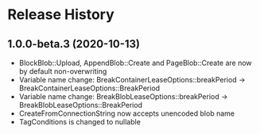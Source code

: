 # Release History

## 1.0.0-beta.3 (2020-10-13)

* BlockBlob::Upload, AppendBlob::Create and PageBlob::Create are now by default non-overwriting
* Variable name change: BreakContainerLeaseOptions::breakPeriod -> BreakContainerLeaseOptions::BreakPeriod
* Variable name change: BreakBlobLeaseOptions::breakPeriod -> BreakBlobLeaseOptions::BreakPeriod
* CreateFromConnectionString now accepts unencoded blob name
* TagConditions is changed to nullable